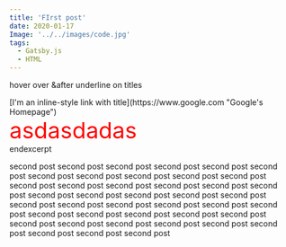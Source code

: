 ```yaml
---
title: 'FIrst post'
date: 2020-01-17
Image: '../../images/code.jpg'
tags:
  - Gatsby.js
  - HTML
---
```


<p>hover over &after underline on titles</p>
[I'm an inline-style link with title](https://www.google.com "Google's Homepage")
<div style="color:red;font-size:40px;">
asdasdadas
</div>
endexcerpt
<!-- endexcerpt -->
<p>
second post second post second post second post second post second post second post second post second post second post second post second post second post second post second post second post second post second post second post second post second post second post second post second post second post second post second post second post second post second post second post second post second post second post second post second post second post second post second post second post second post second post
</p>
